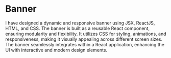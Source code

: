 # Banner
I have designed a dynamic and responsive banner using JSX, ReactJS, HTML, and CSS. The banner is built as a reusable React component, ensuring modularity and flexibility. It utilizes CSS for styling, animations, and responsiveness, making it visually appealing across different screen sizes. The banner seamlessly integrates within a React application, enhancing the UI with interactive and modern design elements.
